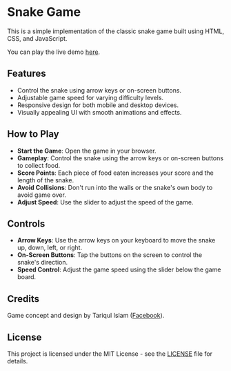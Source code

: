 # Snake Game

This is a simple implementation of the classic snake game built using HTML, CSS, and JavaScript.

You can play the live demo [here](https://tariqulislaam.github.io/snake-game/).

## Features
- Control the snake using arrow keys or on-screen buttons.
- Adjustable game speed for varying difficulty levels.
- Responsive design for both mobile and desktop devices.
- Visually appealing UI with smooth animations and effects.

## How to Play
- **Start the Game**: Open the game in your browser.
- **Gameplay**: Control the snake using the arrow keys or on-screen buttons to collect food.
- **Score Points**: Each piece of food eaten increases your score and the length of the snake.
- **Avoid Collisions**: Don't run into the walls or the snake's own body to avoid game over.
- **Adjust Speed**: Use the slider to adjust the speed of the game.

## Controls
- **Arrow Keys**: Use the arrow keys on your keyboard to move the snake up, down, left, or right.
- **On-Screen Buttons**: Tap the buttons on the screen to control the snake's direction.
- **Speed Control**: Adjust the game speed using the slider below the game board.

## Credits
Game concept and design by Tariqul Islam ([Facebook](https://facebook.com/tariqulislaamrahat)).

## License
This project is licensed under the MIT License - see the [LICENSE](./LICENSE) file for details.
